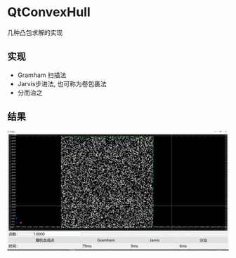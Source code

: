 # QtConvexHull
几种凸包求解的实现


## 实现
* Gramham 扫描法
* Jarvis步进法, 也可称为卷包裹法
* 分而治之

## 结果
![结果](result.jpg)